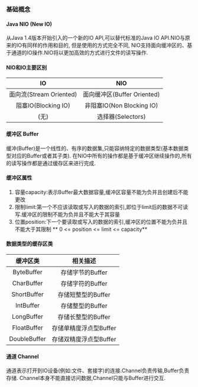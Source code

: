 ### 基础概念
#### Java NIO (New IO)
从Java 1.4版本开始引入的一个新的IO API,可以替代标准的Java IO API.NIO与原来的IO有同样的作用和目的,
但是使用的方式完全不同, NIO支持面向缓冲区的、基于通道的IO操作.NIO将以更加高效的方式进行文件的读写操作.

#### NIO和IO主要区别
|IO                     | NIO    
| :-:                   | :-: 
面向流(Stream Oriented)  | 面向缓冲区(Buffer Oriented)    
阻塞IO(Blocking IO)      | 非阻塞IO(Non Blocking IO)    
(无)                    | 选择器(Selectors)  


#### 缓冲区 Buffer
缓冲(Buffer)是一个线性的、有序的数据集,只能容纳特定的数据类型(基本数据类型对应的Buffer或者其子类).
在NIO中所有的操作都是基于缓冲区继续操作的,所有的读写操作都是通过缓存区来进行完成.

#### 缓冲区属性
1. 容量capacity:表示Buffer最大数据容量,缓冲区容量不能为负并且创建后不能更改
2. 限制limit:第一个不应该读取或写入的数据的索引,即位于limit后的数据不可读写.缓冲区的限制不能为负并且不能大于其容量
3. 位置position:下一个要读取或写入的数据的索引,缓冲区的位置不能为负并且不能大于其限制
** 0 <= position <= limit <= capacity**

#### 数据类型的缓存区类
|缓冲区类    | 相关描述    
| :-:       | :-: 
ByteBuffer  | 存储字节的Buffer
CharBuffer  | 存储字符的Buffer    
ShortBuffer | 存储短整型的Buffer 
IntBuffer   | 存储整型的Buffer
LongBuffer  | 存储长整型的Buffer
FloatBuffer | 存储单精度浮点型Buffer
DoubleBuffer| 存储双精度浮点型Buffer


#### 通道 Channel
通道表示打开到IO设备(例如:文件、套接字)的连接.Channel负责传输,Buffer负责存储.
Channel本身不能直接访问数据,Channel只能与Buffer进行交互.
